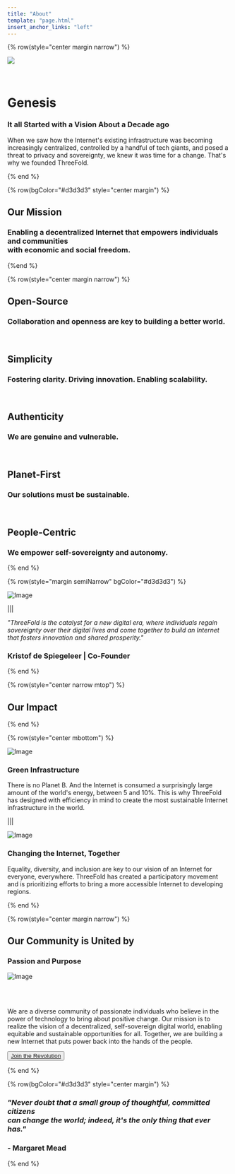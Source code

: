 ```yaml
---
title: "About"
template: "page.html"
insert_anchor_links: "left"
---
```


<!-- section 1 (header) -->

{% row(style="center margin narrow") %}

![](genesis.png#medium)

<br>

# Genesis

### It all Started with a Vision About a Decade ago

When we saw how the Internet's existing infrastructure was becoming increasingly centralized, controlled by a handful of tech giants, and posed a threat to privacy and sovereignty, we knew it was time for a change. That's why we founded ThreeFold.

{% end %}

{% row(bgColor="#d3d3d3" style="center margin") %}

## **Our Mission**

### Enabling a decentralized Internet that empowers individuals and communities<br>with economic and social freedom.

{%end %}

<!-- section 3 (SOVEREIGN) -->

{% row(style="center margin narrow") %}

## **Open-Source**
### Collaboration and openness are key to building a better world.

<br>

## **Simplicity**
### Fostering clarity. Driving innovation. Enabling scalability.

<br>

## **Authenticity**
### We are genuine and vulnerable.

<br>

## **Planet-First**
### Our solutions must be sustainable.

<br>

## **People-Centric**
### We empower self-sovereignty and autonomy.

{% end %}

<!-- section 4 (OUR ACTIONS) -->

{% row(style="margin semiNarrow" bgColor="#d3d3d3") %}

![Image](kristof.jpeg#medium)

|||

<i>"ThreeFold is the catalyst for a new digital era, where individuals regain sovereignty over their digital lives and come together to build an Internet that fosters innovation and shared prosperity." </i>

### **Kristof de Spiegeleer** | Co-Founder

{% end %}

<!-- section 7 (REVOLUTION) -->

{% row(style="center narrow mtop") %}

## **Our Impact**

{% end %}

{% row(style="center mbottom") %}

![Image](sustain.png#mx-auto)

### Green Infrastructure

There is no Planet B. And the Internet is consumed a surprisingly large amount of the world's energy, between 5 and 10%. This is why ThreeFold has designed with efficiency in mind to create the most sustainable Internet infrastructure in the world. 

|||

![Image](heart2.png#mx-auto)

### Changing the Internet, Together

Equality, diversity, and inclusion are key to our vision of an Internet for everyone, everywhere. ThreeFold has created a participatory movement and is prioritizing efforts to bring a more accessible Internet to developing regions.

{% end %}

<!-- section 6 (GETTING STARTED) -->

{% row(style="center margin narrow") %}

## Our Community is United by
### **Passion and Purpose**

![Image](community_header.jpg#large)

<br>
<br>

We are a diverse community of passionate individuals who believe in the power of technology to bring about positive change. Our mission is to realize the vision of a decentralized, self-sovereign digital world, enabling equitable and sustainable opportunities for all. Together, we are building a new Internet that puts power back into the hands of the people.

<button>[Join the Revolution](/community)</button>

{% end %}

{% row(bgColor="#d3d3d3" style="center margin") %}

### <i>**"Never doubt that a small group of thoughtful, committed citizens <br> can change the world; indeed, it's the only thing that ever has."**</i> 
### - Margaret Mead

{% end %}